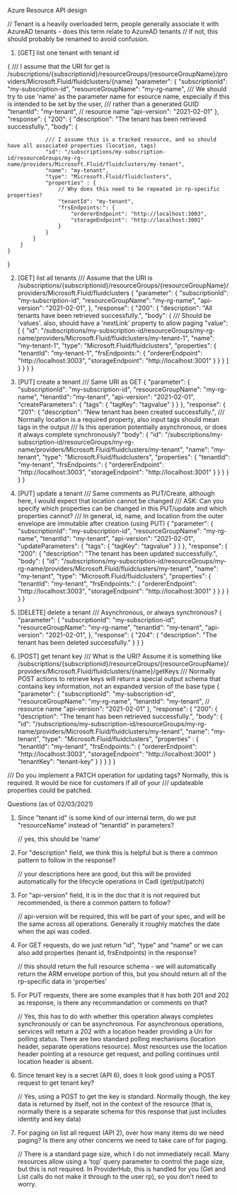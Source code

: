 Azure Resource API design

// Tenant is a heavily overloaded term, people generally associate it with AzureAD tenants - does this term relate to AzureAD tenants
// If not, this should probably be renamed to avoid confusion.

1. [GET] list one tenant with tenant id

{
/// I assume that the URI for get is /subscriptions/{subscriptionid}/resourceGroups/{resourceGroupName}/providers/Microsoft.Fluid/fluidclusters/{name}
"parameter": {
"subscriptionId": "my-subscription-id",
"resourceGroupName": "my-rg-name",
/// We should try to use 'name' as the parameter name for esource name, especially if this is intended to be set by the user,
/// rather than a generated GUID
"tenantId": "my-tenant", // resource name
"api-version": "2021-02-01"
},
"response": {
"200": {
"description": "The tenant has been retrieved successfully.",
"body": {

    			/// I assume this is a tracked resource, and so should have all associated properties (location, tags)
    			"id": "/subscriptions/my-subscription-id/resourceGroups/my-rg-name/providers/Microsoft.Fluid/fluidclusters/my-tenant",
    			"name": "my-tenant",
    			"type": "Microsoft.Fluid/fluidclusters",
    			"properties" : {
    				// Why does this need to be repeated in rp-specific properties?
    				"tenantId": "my-tenant",
    				"frsEndpoints:": {
    					"ordererEndpoint": "http://localhost:3003",
    					"storageEndpoint": "http://localhost:3001"
    				}
    			}
    		}
    	}
    }

}

2. [GET] list all tenants
   /// Assume that the URI is /subscriptions/{subscriptionid}/resourceGroups/{resourceGroupName}/providers/Microsoft.Fluid/fluidclusters
   {
   "parameter": {
   "subscriptionId": "my-subscription-id",
   "resourceGroupName": "my-rg-name",
   "api-version": "2021-02-01",
   },
   "response": {
   "200": {
   "description": "All tenants have been retrieved successfully.",
   "body": {
   /// Should be 'values'. also, should have a 'nextLink' property to allow paging
   "value": [
   {
   "id": "/subscriptions/my-subscription-id/resourceGroups/my-rg-name/providers/Microsoft.Fluid/fluidclusters/my-tenant-1",
   "name": "my-tenant-1",
   "type": "Microsoft.Fluid/fluidclusters",
   "properties": {
   "tenantId": "my-tenant-1",
   "frsEndpoints:": {
   "ordererEndpoint": "http://localhost:3003",
   "storageEndpoint": "http://localhost:3001"
   }
   }
   }
   ]
   }
   }
   }
   }

3. [PUT] create a tenant
   /// Same URI as GET
   {
   "parameter": {
   "subscriptionId": "my-subscription-id",
   "resourceGroupName": "my-rg-name",
   "tenantId": "my-tenant",
   "api-version": "2021-02-01",
   "createParameters": {
   "tags": {
   "tagKey": "tagvalue"
   }
   }
   },
   "response": {
   "201": {
   "description": "New tenant has been created successfully.",
   /// Normally location is a required property, also input tags should mean tags in the output
   /// Is this operation potentially asynchronous, or does it always complete synchronously?
   "body": {
   "id": "/subscriptions/my-subscription-id/resourceGroups/my-rg-name/providers/Microsoft.Fluid/fluidclusters/my-tenant",
   "name": "my-tenant",
   "type": "Microsoft.Fluid/fluidclusters",
   "properties": {
   "tenantId": "my-tenant",
   "frsEndpoints:": {
   "ordererEndpoint": "http://localhost:3003",
   "storageEndpoint": "http://localhost:3001"
   }
   }
   }
   }
   }
   }

4. [PUT] update a tenant
   /// Same comments as PUT/Create, although here, I would expect that location cannot be changed
   /// ASK: Can you specify which properties can be changed in this PUT/update and which properties cannot?
   /// In general, id, name, and location from the outer envelope are immutable after creation (using PUT)
   {
   "parameter": {
   "subscriptionId": "my-subscription-id",
   "resourceGroupName": "my-rg-name",
   "tenantId": "my-tenant",
   "api-version": "2021-02-01",
   "updateParameters": {
   "tags": {
   "tagKey": "tagvalue"
   }
   }
   },
   "response": {
   "200": {
   "description": "The tenant has been updated successfully.",
   "body": {
   "id": "/subscriptions/my-subscription-id/resourceGroups/my-rg-name/providers/Microsoft.Fluid/fluidclusters/my-tenant",
   "name": "my-tenant",
   "type": "Microsoft.Fluid/fluidclusters",
   "properties": {
   "tenantId": "my-tenant",
   "frsEndpoints:": {
   "ordererEndpoint": "http://localhost:3003",
   "storageEndpoint": "http://localhost:3001"
   }
   }
   }
   }
   }
   }

5. [DELETE] delete a tenant
   /// Asynchronous, or always synchronous?
   {
   "parameter": {
   "subscriptionId": "my-subscription-id",
   "resourceGroupName": "my-rg-name",
   "tenantId": "my-tenant",
   "api-version": "2021-02-01",
   },
   "response": {
   "204": {
   "description": "The tenant has been deleted successfully."
   }
   }
   }

6. [POST] get tenant key
   /// What is the URI? Assume it is something like /subscriptions/{subscriptionid}/resourceGroups/{resourceGroupName}/providers/Microsoft.Fluid/fluidclusters/{name}/getKeys
   /// Normally POST actions to retrieve keys will return a special output schema that contains key information, not an expanded version of the base type
   {
   "parameter": {
   "subscriptionId": "my-subscription-id",
   "resourceGroupName": "my-rg-name",
   "tenantId": "my-tenant", // resource name
   "api-version": "2021-02-01"
   },
   "response": {
   "200": {
   "description": "The tenant has been retrieved successfully.",
   "body": {
   "id": "/subscriptions/my-subscription-id/resourceGroups/my-rg-name/providers/Microsoft.Fluid/fluidclusters/my-tenant",
   "name": "my-tenant",
   "type": "Microsoft.Fluid/fluidclusters",
   "properties" : {
   "tenantId": "my-tenant",
   "frsEndpoints:": {
   "ordererEndpoint": "http://localhost:3003",
   "storageEndpoint": "http://localhost:3001"
   }
   "tenantKey": "tenant-key"
   }
   }
   }
   }
   }

/// Do you implement a PATCH operation for updating tags? Normally, this is required. It would be nice for customers if all of your
/// updateable properties could be patched.

Questions (as of 02/03/2021)

1. Since "tenant id" is some kind of our internal term, do we put "resourceName" instead of "tenantId" in parameters?

   // yes, this should be 'name'

2. For "description" field, we think this is helpful but is there a common pattern to follow in the response?

   // your descriptions here are good, but this will be provided automatically for the lifecycle operations in Cadl (get/put/patch)

3. For "api-version" field, it is in the doc that it is not required but recommended, is there a common pattern to follow?

   // api-version will be required, this will be part of your spec, and will be the same across all operations. Generally it roughly matches the date when the api was coded.

4. For GET requests, do we just return "id", "type" and "name" or we can also add properties (tenant id, frsEndpoints) in the response?

   // this should return the full resource schema - we will automatically return the ARM envelope portion of this, but you should return all of the rp-specific data in 'properties'

5. For PUT requests, there are some examples that it has both 201 and 202 as response, is there any recommandation or comments on that?

   // Yes, this has to do with whether this operation always completes synchronously or can be asynchronous. For asynchronous operations, services will return a 202 with a location header providing a Uri for polling status. There are two standard polling mechanisms (location header, separate operations resource). Most resources use the location header pointing at a resource get request, and polling continues until location header is absent.

6. Since tenant key is a secret (API 6), does it look good using a POST request to get tenant key?

   // Yes, using a POST to get the key is standard. Normally though, the key data is returned by itself, not in the context of the resource (that is, normally there is a separate schema for this response that just includes identity and key data)

7. For paging on list all request (API 2), over how many items do we need paging? Is there any other concerns we need to take care of for paging.

   // There is a standard page size, which I do not immediately recall. Many resources allow using a 'top' query parameter to control the page size, but this is not required. In ProviderHub, this is handled for you (Get and List calls do not make it through to the user rp), so you don't need to worry.
